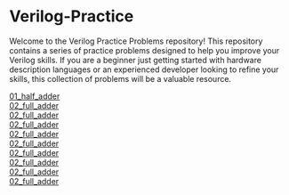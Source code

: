 # Verilog-Practice

Welcome to the Verilog Practice Problems repository! This repository contains a series of practice problems designed to help you improve your Verilog skills. If you are a beginner just getting started with hardware description languages or an experienced developer looking to refine your skills, this collection of problems will be a valuable resource.
<br>

[01_half_adder](https://github.com/VirajTank/Verilog-Practice/tree/main/01_half_adder.) <br>
[02_full_adder](https://github.com/VirajTank/Verilog-Practice/tree/main/02_full_adder) <br>
[02_full_adder](https://github.com/VirajTank/Verilog-Practice/tree/main/02_full_adder) <br>
[02_full_adder](https://github.com/VirajTank/Verilog-Practice/tree/main/02_full_adder) <br>
[02_full_adder](https://github.com/VirajTank/Verilog-Practice/tree/main/02_full_adder) <br>
[02_full_adder](https://github.com/VirajTank/Verilog-Practice/tree/main/02_full_adder) <br>
[02_full_adder](https://github.com/VirajTank/Verilog-Practice/tree/main/02_full_adder) <br>
[02_full_adder](https://github.com/VirajTank/Verilog-Practice/tree/main/02_full_adder) <br>
[02_full_adder](https://github.com/VirajTank/Verilog-Practice/tree/main/02_full_adder) <br>
[02_full_adder](https://github.com/VirajTank/Verilog-Practice/tree/main/02_full_adder) <br>
